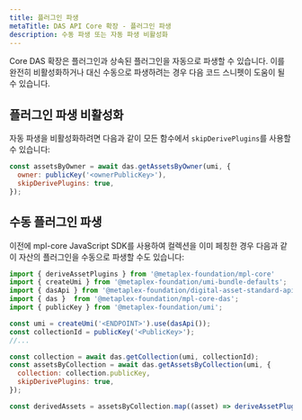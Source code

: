 ```yaml
---
title: 플러그인 파생
metaTitle: DAS API Core 확장 - 플러그인 파생
description: 수동 파생 또는 자동 파생 비활성화
---
```


Core DAS 확장은 플러그인과 상속된 플러그인을 자동으로 파생할 수 있습니다. 이를 완전히 비활성화하거나 대신 수동으로 파생하려는 경우 다음 코드 스니펫이 도움이 될 수 있습니다.

## 플러그인 파생 비활성화
자동 파생을 비활성화하려면 다음과 같이 모든 함수에서 `skipDerivePlugins`를 사용할 수 있습니다:

```js
const assetsByOwner = await das.getAssetsByOwner(umi, {
  owner: publicKey('<ownerPublicKey>'),
  skipDerivePlugins: true,
});
```

## 수동 플러그인 파생
이전에 mpl-core JavaScript SDK를 사용하여 컬렉션을 이미 페칭한 경우 다음과 같이 자산의 플러그인을 수동으로 파생할 수도 있습니다:

```js
import { deriveAssetPlugins } from '@metaplex-foundation/mpl-core'
import { createUmi } from '@metaplex-foundation/umi-bundle-defaults';
import { dasApi } from '@metaplex-foundation/digital-asset-standard-api';
import { das }  from '@metaplex-foundation/mpl-core-das';
import { publicKey } from '@metaplex-foundation/umi';

const umi = createUmi('<ENDPOINT>').use(dasApi());
const collectionId = publicKey('<PublicKey>');
//...

const collection = await das.getCollection(umi, collectionId);
const assetsByCollection = await das.getAssetsByCollection(umi, {
  collection: collection.publicKey,
  skipDerivePlugins: true,
});

const derivedAssets = assetsByCollection.map((asset) => deriveAssetPlugins(asset, collection))
```
